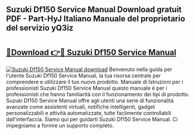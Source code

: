 ## Suzuki Df150 Service Manual Download gratuit PDF - Part-HyJ Italiano Manuale del proprietario del servizio yQ3iz

# <h2><a href="http://dfe4a6.blite.top/?on=Suzuki+Df150+Service+Manual">🔗Download 👉🔴 Suzuki Df150 Service Manual</a></h2>

[![Suzuki Df150 Service Manual download](https://i.imgur.com/lujVjoI.png)](http://dfe4a6.blite.top/?on=Suzuki+Df150+Service+Manual)
Benvenuto nella guida per l'utente Suzuki Df150 Service Manual, la tua risorsa centrale per comprendere e utilizzare il tuo nuovo prodotto. Manuale di Istruzioni per i professionisti Suzuki Df150 Service Manual questo manuale è per i professionisti che hanno familiarità con il funzionamento dei tipi di prodotto. Suzuki Df150 Service Manual offre agli utenti una serie di funzionalità avanzate come assistenti virtuali, notifiche intelligenti, gadget personalizzabili e attività automatizzate, tutte facilmente controllabili dall'interfaccia. Siamo qui per guidarti Suzuki Df150 Service Manual. Ci impegniamo a fornire un supporto completo.
